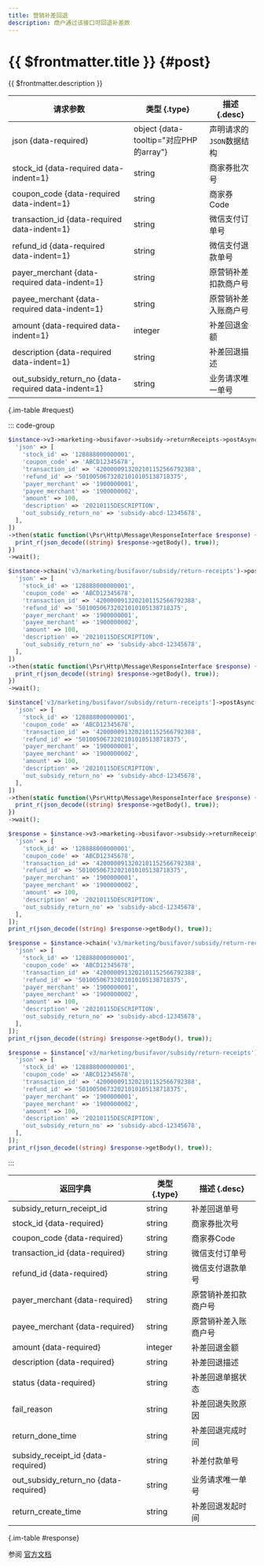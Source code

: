 ```yaml
---
title: 营销补差回退
description: 商户通过该接口可回退补差款
---
```


# {{ $frontmatter.title }} {#post}

{{ $frontmatter.description }}

| 请求参数 | 类型 {.type} | 描述 {.desc}
| --- | --- | ---
| json {data-required} | object {data-tooltip="对应PHP的array"} | 声明请求的`JSON`数据结构
| stock_id {data-required data-indent=1} | string | 商家券批次号
| coupon_code {data-required data-indent=1} | string | 商家券Code
| transaction_id {data-required data-indent=1} | string | 微信支付订单号
| refund_id {data-required data-indent=1} | string | 微信支付退款单号
| payer_merchant {data-required data-indent=1} | string | 原营销补差扣款商户号
| payee_merchant {data-required data-indent=1} | string | 原营销补差入账商户号
| amount {data-required data-indent=1} | integer | 补差回退金额
| description {data-required data-indent=1} | string | 补差回退描述
| out_subsidy_return_no {data-required data-indent=1} | string | 业务请求唯一单号

{.im-table #request}

::: code-group

```php [异步纯链式]
$instance->v3->marketing->busifavor->subsidy->returnReceipts->postAsync([
  'json' => [
    'stock_id' => '128888000000001',
    'coupon_code' => 'ABCD12345678',
    'transaction_id' => '4200000913202101152566792388',
    'refund_id' => '50100506732021010105138718375',
    'payer_merchant' => '1900000001',
    'payee_merchant' => '1900000002',
    'amount' => 100,
    'description' => '20210115DESCRIPTION',
    'out_subsidy_return_no' => 'subsidy-abcd-12345678',
  ],
])
->then(static function(\Psr\Http\Message\ResponseInterface $response) {
  print_r(json_decode((string) $response->getBody(), true));
})
->wait();
```

```php [异步声明式]
$instance->chain('v3/marketing/busifavor/subsidy/return-receipts')->postAsync([
  'json' => [
    'stock_id' => '128888000000001',
    'coupon_code' => 'ABCD12345678',
    'transaction_id' => '4200000913202101152566792388',
    'refund_id' => '50100506732021010105138718375',
    'payer_merchant' => '1900000001',
    'payee_merchant' => '1900000002',
    'amount' => 100,
    'description' => '20210115DESCRIPTION',
    'out_subsidy_return_no' => 'subsidy-abcd-12345678',
  ],
])
->then(static function(\Psr\Http\Message\ResponseInterface $response) {
  print_r(json_decode((string) $response->getBody(), true));
})
->wait();
```

```php [异步属性式]
$instance['v3/marketing/busifavor/subsidy/return-receipts']->postAsync([
  'json' => [
    'stock_id' => '128888000000001',
    'coupon_code' => 'ABCD12345678',
    'transaction_id' => '4200000913202101152566792388',
    'refund_id' => '50100506732021010105138718375',
    'payer_merchant' => '1900000001',
    'payee_merchant' => '1900000002',
    'amount' => 100,
    'description' => '20210115DESCRIPTION',
    'out_subsidy_return_no' => 'subsidy-abcd-12345678',
  ],
])
->then(static function(\Psr\Http\Message\ResponseInterface $response) {
  print_r(json_decode((string) $response->getBody(), true));
})
->wait();
```

```php [同步纯链式]
$response = $instance->v3->marketing->busifavor->subsidy->returnReceipts->post([
  'json' => [
    'stock_id' => '128888000000001',
    'coupon_code' => 'ABCD12345678',
    'transaction_id' => '4200000913202101152566792388',
    'refund_id' => '50100506732021010105138718375',
    'payer_merchant' => '1900000001',
    'payee_merchant' => '1900000002',
    'amount' => 100,
    'description' => '20210115DESCRIPTION',
    'out_subsidy_return_no' => 'subsidy-abcd-12345678',
  ],
]);
print_r(json_decode((string) $response->getBody(), true));
```

```php [同步声明式]
$response = $instance->chain('v3/marketing/busifavor/subsidy/return-receipts')->post([
  'json' => [
    'stock_id' => '128888000000001',
    'coupon_code' => 'ABCD12345678',
    'transaction_id' => '4200000913202101152566792388',
    'refund_id' => '50100506732021010105138718375',
    'payer_merchant' => '1900000001',
    'payee_merchant' => '1900000002',
    'amount' => 100,
    'description' => '20210115DESCRIPTION',
    'out_subsidy_return_no' => 'subsidy-abcd-12345678',
  ],
]);
print_r(json_decode((string) $response->getBody(), true));
```

```php [同步属性式]
$response = $instance['v3/marketing/busifavor/subsidy/return-receipts']->post([
  'json' => [
    'stock_id' => '128888000000001',
    'coupon_code' => 'ABCD12345678',
    'transaction_id' => '4200000913202101152566792388',
    'refund_id' => '50100506732021010105138718375',
    'payer_merchant' => '1900000001',
    'payee_merchant' => '1900000002',
    'amount' => 100,
    'description' => '20210115DESCRIPTION',
    'out_subsidy_return_no' => 'subsidy-abcd-12345678',
  ],
]);
print_r(json_decode((string) $response->getBody(), true));
```

:::

| 返回字典 | 类型 {.type} | 描述 {.desc}
| --- | --- | ---
| subsidy_return_receipt_id | string | 补差回退单号
| stock_id {data-required}| string | 商家券批次号
| coupon_code {data-required}| string | 商家券Code
| transaction_id {data-required}| string | 微信支付订单号
| refund_id {data-required}| string | 微信支付退款单号
| payer_merchant {data-required}| string | 原营销补差扣款商户号
| payee_merchant {data-required}| string | 原营销补差入账商户号
| amount {data-required}| integer | 补差回退金额
| description {data-required}| string | 补差回退描述
| status {data-required}| string | 补差回退单据状态
| fail_reason | string | 补差回退失败原因
| return_done_time | string | 补差回退完成时间
| subsidy_receipt_id {data-required}| string | 补差付款单号
| out_subsidy_return_no {data-required}| string | 业务请求唯一单号
| return_create_time | string | 补差回退发起时间

{.im-table #response}

参阅 [官方文档](https://pay.weixin.qq.com/wiki/doc/apiv3/apis/chapter9_2_17.shtml)
